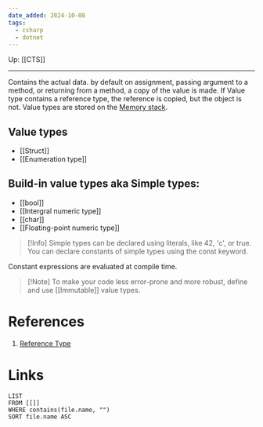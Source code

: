 ```yaml
---
date_added: 2024-10-08
tags:
  - csharp
  - dotnet
---
```

Up: [[CTS]]
___
Contains the actual data. by default on assignment, passing argument to a method, or returning from a method, a copy of the value is made. If Value type contains a reference type, the reference is copied, but the object is not. Value types are stored on the [Memory stack](Memory%20stack.md).

## Value types
- [[Struct]]
- [[Enumeration type]]

## Build-in value types aka Simple types:
- [[bool]]
- [[Intergral numeric type]]
- [[char]]
- [[Floating-point numeric type]]

> [!Info] 
Simple types can be declared using literals, like 42, 'c', or true.
You can declare constants of simple types using the const keyword.

Constant expressions are evaluated at compile time.


>[!Note] To make your code less error-prone and more robust, define and use [[Immutable]] value types.
>


# References
 1. [Reference Type](Reference%20Type.md)
# Links
```dataview
LIST
FROM [[]]
WHERE contains(file.name, "")
SORT file.name ASC
```
